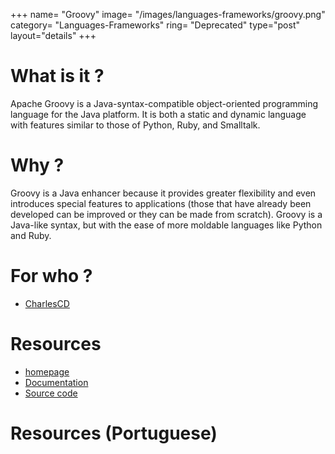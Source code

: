 +++
name= "Groovy"
image= "/images/languages-frameworks/groovy.png"
category= "Languages-Frameworks"
ring= "Deprecated"
type="post"
layout="details"
+++

# What is it ?

Apache Groovy is a Java-syntax-compatible object-oriented programming language for the Java platform. It is both a static and dynamic language with features similar to those of Python, Ruby, and Smalltalk.


# Why ?

Groovy is a Java enhancer because it provides greater flexibility and even introduces special features to applications (those that have already been developed can be improved or they can be made from scratch). Groovy is a Java-like syntax, but with the ease of more moldable languages like Python and Ruby.


# For who ?
* [CharlesCD](https://charlescd.io/)

# Resources
* [homepage](https://groovy-lang.org/)
* [Documentation](https://groovy-lang.org/documentation.html)
* [Source code](https://github.com/apache/groovy)


# Resources (Portuguese)


